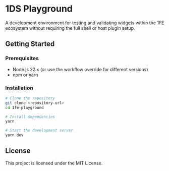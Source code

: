 # 1DS Playground

A development environment for testing and validating widgets within the 1FE ecosystem without requiring the full shell or host plugin setup.

## Getting Started

### Prerequisites

- Node.js 22.x (or use the workflow override for different versions)
- npm or yarn

### Installation

```bash
# Clone the repository
git clone <repository-url>
cd 1fe-playground

# Install dependencies
yarn

# Start the development server
yarn dev
```

## License

This project is licensed under the MIT License.
